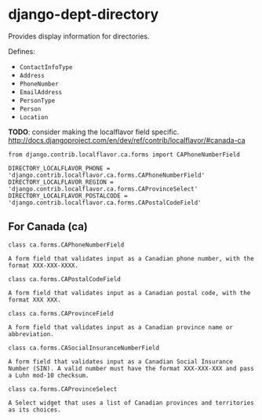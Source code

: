 # django-dept-directory

Provides display information for directories.

Defines:
- `ContactInfoType`
- `Address`
- `PhoneNumber`
- `EmailAddress`
- `PersonType`
- `Person`
- `Location`


**TODO**: consider making the localflavor field specific.    
http://docs.djangoproject.com/en/dev/ref/contrib/localflavor/#canada-ca
```
from django.contrib.localflavor.ca.forms import CAPhoneNumberField

DIRECTORY_LOCALFLAVOR_PHONE = 'django.contrib.localflavor.ca.forms.CAPhoneNumberField'
DIRECTORY_LOCALFLAVOR_REGION = 'django.contrib.localflavor.ca.forms.CAProvinceSelect'
DIRECTORY_LOCALFLAVOR_POSTALCODE = 'django.contrib.localflavor.ca.forms.CAPostalCodeField'
```

## For Canada (ca)

`class ca.forms.CAPhoneNumberField`

    A form field that validates input as a Canadian phone number, with the format XXX-XXX-XXXX.

`class ca.forms.CAPostalCodeField`

    A form field that validates input as a Canadian postal code, with the format XXX XXX.

`class ca.forms.CAProvinceField`

    A form field that validates input as a Canadian province name or abbreviation.

`class ca.forms.CASocialInsuranceNumberField`

    A form field that validates input as a Canadian Social Insurance Number (SIN). A valid number must have the format XXX-XXX-XXX and pass a Luhn mod-10 checksum.

`class ca.forms.CAProvinceSelect`

    A Select widget that uses a list of Canadian provinces and territories as its choices.
